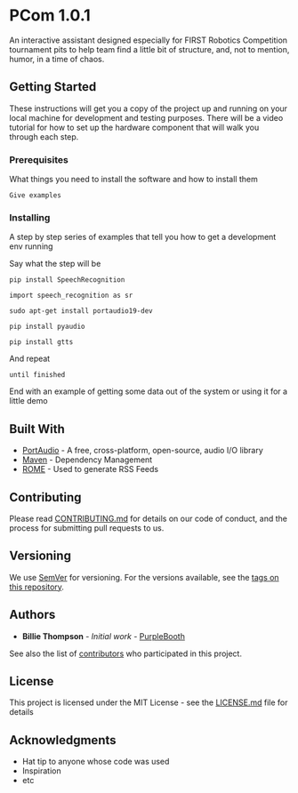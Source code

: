 # PCom 1.0.1
An interactive assistant designed especially for FIRST Robotics Competition tournament pits to help team find a little bit of structure, and, not to mention, humor, in a time of chaos.

## Getting Started

These instructions will get you a copy of the project up and running on your local machine for development and testing purposes. There will be a video tutorial for how to set up the hardware component that will walk you through each step. 

### Prerequisites

What things you need to install the software and how to install them

```
Give examples
```

### Installing

A step by step series of examples that tell you how to get a development env running

Say what the step will be

```
pip install SpeechRecognition

import speech_recognition as sr

sudo apt-get install portaudio19-dev

pip install pyaudio

pip install gtts
```

And repeat

```
until finished
```

End with an example of getting some data out of the system or using it for a little demo


## Built With

* [PortAudio](http://www.portaudio.com/) - A free, cross-platform, open-source, audio I/O library
* [Maven](https://maven.apache.org/) - Dependency Management
* [ROME](https://rometools.github.io/rome/) - Used to generate RSS Feeds

## Contributing

Please read [CONTRIBUTING.md](https://gist.github.com/PurpleBooth/b24679402957c63ec426) for details on our code of conduct, and the process for submitting pull requests to us.

## Versioning

We use [SemVer](http://semver.org/) for versioning. For the versions available, see the [tags on this repository](https://github.com/your/project/tags). 

## Authors

* **Billie Thompson** - *Initial work* - [PurpleBooth](https://github.com/PurpleBooth)

See also the list of [contributors](https://github.com/your/project/contributors) who participated in this project.

## License

This project is licensed under the MIT License - see the [LICENSE.md](LICENSE.md) file for details

## Acknowledgments

* Hat tip to anyone whose code was used
* Inspiration
* etc
